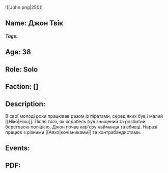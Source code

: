 ![[John.png|250]]
## Name: Джон Твік
##### Tags: 

## Age: 38
## Role: Solo
## Faction: []
## Description: 
В свої молоді роки працював разом із піратами, серед яких був і малий [[Ніко|Ніко]].
Після того, як корабель був знищений та розбитий береговою поліцією, Джон почав кар'єру найманця та вбивці. Наразі працює з різними [[Аяхо|кочівниками]] та контрабандистами.
## Events:

## PDF:
